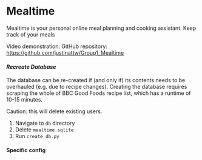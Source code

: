 # Mealtime

Mealtime is your personal online meal planning and cooking assistant. Keep track of your meals  

Video demonstration:
GitHub repository: https://github.com/justinattw/Group1_Mealtime


#### *Recreate Database*
The database can be re-created if (and only if) its contents needs to be overhauled (e.g. due to recipe changes). Creating the database requires scraping the whole of BBC Good Foods recipe list, which has a runtime of 10-15 minutes.

Caution: this will delete existing users.

1. Navigate to ```db``` directory
2. Delete ```mealtime.sqlite```
3. Run ```create_db.py```

#### Specific config

